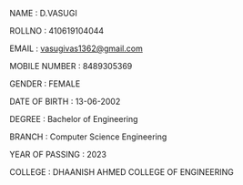 NAME : D.VASUGI 

ROLLNO : 410619104044     

EMAIL : vasugivas1362@gmail.com  

MOBILE NUMBER : 8489305369   

GENDER : FEMALE       

DATE OF BIRTH : 13-06-2002     

DEGREE : Bachelor of Engineering 

BRANCH : Computer Science Engineering     

YEAR OF PASSING : 2023 

COLLEGE : DHAANISH AHMED COLLEGE OF ENGINEERING                                                                                                           

                                      
